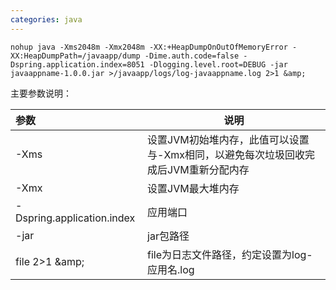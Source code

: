 ```yaml
---
categories: java
---
```

```
nohup java -Xms2048m -Xmx2048m -XX:+HeapDumpOnOutOfMemoryError -XX:HeapDumpPath=/javaapp/dump -Dime.auth.code=false -Dspring.application.index=8051 -Dlogging.level.root=DEBUG -jar javaappname-1.0.0.jar >/javaapp/logs/log-javaappname.log 2>1 &amp;
```

主要参数说明：

| 参数                       | 说明                                                         |
| :------------------------- | ------------------------------------------------------------ |
| -Xms                       | 设置JVM初始堆内存，此值可以设置与-Xmx相同，以避免每次垃圾回收完成后JVM重新分配内存 |
| -Xmx                       | 设置JVM最大堆内存                                            |
| -Dspring.application.index | 应用端口                                                     |
| -jar                       | jar包路径                                                    |
| file 2>1 \&amp;            | file为日志文件路径，约定设置为log-应用名.log                 |


